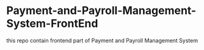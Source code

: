 # Payment-and-Payroll-Management-System-FrontEnd
this repo contain frontend part of Payment and Payroll Management System
